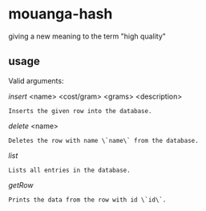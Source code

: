 # mouanga-hash

giving a new meaning to the term "high quality"


## usage

Valid arguments:


*insert* \<name\> \<cost/gram\> \<grams\> \<description\>
    
    Inserts the given row into the database.

*delete* \<name\>
    
    Deletes the row with name \`name\` from the database.

*list*
    
    Lists all entries in the database.

*getRow <id>*
    
    Prints the data from the row with id \`id\`.
